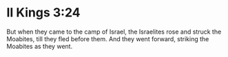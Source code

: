 # II Kings 3:24

But when they came to the camp of Israel, the Israelites rose and struck the Moabites, till they fled before them. And they went forward, striking the Moabites as they went.
